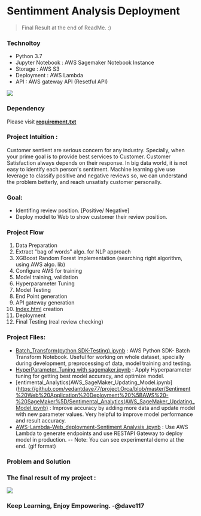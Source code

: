 # Sentimment Analysis Deployment

> Final Result at the end of ReadMe. :)
### Technoltoy 
- Python 3.7
- Jupyter Notebook : AWS Sagemaker Notebook Instance 
- Storage : AWS S3
- Deployment : AWS Lambda 
- API : AWS gateway API (Resetful API)

![](https://github.com/vedantdave77/project.Orca/blob/master/Sentiment%20Web%20Application%20Deployment%20%5BAWS%20-%20SageMaker%5D/Diagram%20%5BS3-SageMaker-Lambda-API-WebAPP%5D.svg)

### Dependency 
Please visit **[requirement.txt]()**

### Project Intuition : 
Customer sentient are serious concern for any industry. Specially, when your prime goal is to provide best services to Customer. Customer Satisfaction always depends on their response. In big data world, it is not easy to identify each person's sentiment. Machine learning give use leverage to classify positive and negative reviews so, we can understand the problem betterly, and reach unsatisfy customer personally. 

### Goal:
- Identifing review position. [Positive/ Negative]
- Deploy model to Web to show customer their review position. 


### Project Flow 
1. Data Preparation
2. Extract "bag of words" algo. for NLP approach
3. XGBoost Random Forest Implementation (searching right algorithm, using AWS algo. lib)
4. Configure AWS for training
5. Model training, validation 
6. Hyperparameter Tuning
7. Model Testing
8. End Point generation
9. API gateway generation
10. [Index.html](https://github.com/vedantdave77/project.Orca/blob/master/Sentiment%20Web%20Application%20Deployment%20%5BAWS%20-%20SageMaker%5D/Web_Application.html) creation
11. Deployment
12. Final Testing  (real review checking)

### Project Files:
- [Batch_Transform(python SDK-Testing).ipynb](https://github.com/vedantdave77/project.Orca/blob/master/Sentiment%20Web%20Application%20Deployment%20%5BAWS%20-%20SageMaker%5D/Batch_Transform(python%20SDK-Testing).ipynb) : AWS Python SDK- Batch Transform Notebook. Useful for working on whole dataset, specially during development, preprocessing of data, model training and testing. 
- [HyperParameter_Tuning with sagemaker.ipynb](https://github.com/vedantdave77/project.Orca/blob/master/Sentiment%20Web%20Application%20Deployment%20%5BAWS%20-%20SageMaker%5D/HyperParameter_Tuning%20with%20sagemaker.ipynb) : Apply Hyperparameter tuning for getting best model accuracy, and optimize model. 
- [entimental_Analytics(AWS_SageMaker_Updating_Model.ipynb](https://github.com/vedantdave77/project.Orca/blob/master/Sentiment%20Web%20Application%20Deployment%20%5BAWS%20-%20SageMaker%5D/Sentimental_Analytics(AWS_SageMaker_Updating_Model.ipynb) : Improve accuracy by adding more data and update model with new parameter values. Very helpful to improve model performance and result accuracy.
- [AWS-Lambda-Web_deployment-Sentiment Analysis .ipynb](https://github.com/vedantdave77/project.Orca/blob/master/Sentiment%20Web%20Application%20Deployment%20%5BAWS%20-%20SageMaker%5D/AWS-Lambda-Web_deployment-Sentiment%20Analysis%20.ipynb) : Use AWS Lambda to generate endpoints and use RESTAPI Gateway to deploy model in production. 
-- Note: You can see experimental demo at the end. (gif format)
### Problem and Solution




### The final result of my project :

![](https://github.com/vedantdave77/project.Orca/blob/master/Sentiment%20Web%20Application%20Deployment%20%5BAWS%20-%20SageMaker%5D/Sentiment-Analysis-Deployment.gif)



### Keep Learning, Enjoy Empowering. -@dave117
